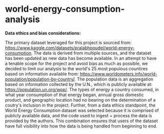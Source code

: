 # world-energy-consumption-analysis

<b>Data ethics and bias considerations:</b>

The primary dataset leveraged for this project is sourced from: https://www.kaggle.com/datasets/pralabhpoudel/world-energy-consumption. The data is derived from multiple sources, and the dataset has been updated as new data has become available. In an attempt to have a tenable scope for the project and avoid bias as much as possible, we decided to limit our analysis to the world's 25 most populous countires based on information available from: https://www.worldometers.info/world-population/population-by-country/. The population data is an aggregation based on information collected by the U.N., which is publicly available at: https://population.un.org/wpp/. The types of energy a country consumed, in what year consumption of that energy began, annual gross domestic product, and geographic location had no bearing on the determination of a coutry's inclusion in the project. Further, from a data ethics standpoint, the World Energy Consumption dataset was selected because it is comprised of publicly available data, and the code used to ingest + process the data is provided by the authors. This combination ensures that users of the dataset have full visibility into how the data is being handled from beginning to end. 
